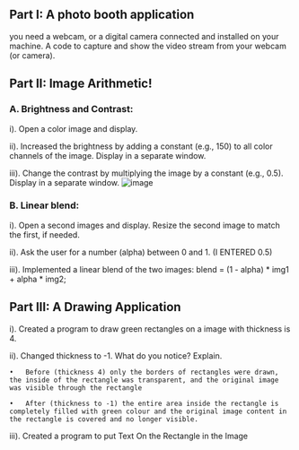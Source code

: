 ## Part I: A photo booth application

you need a webcam, or a digital camera connected and installed on your machine.
A code to capture and show the video stream from your webcam (or camera).

## Part II: Image Arithmetic!

### A.	Brightness and Contrast: 

  i). Open a color image and display.

  ii). Increased the brightness by adding a constant (e.g., 150) to all color channels of the image. Display in a separate window.
    
  iii).	Change the contrast by multiplying the image by a constant (e.g., 0.5). Display in a separate window. ![image](https://github.com/user-attachments/assets/5cf32df3-4475-4f5b-a19a-ff95f62c5231)

### B. Linear blend: 

  i).	Open a second images and display. Resize the second image to match the first, if needed.

  ii). Ask the user for a number (alpha) between 0 and 1. (I ENTERED 0.5)

  iii). Implemented a linear blend of the two images: 
                                      blend = (1 - alpha) * img1 + alpha * img2;


## Part III: A Drawing Application

  i). Created a program to draw green rectangles on a image with thickness is 4. 

  ii). Changed thickness to -1. What do you notice? Explain.
      
    •	Before (thickness 4) only the borders of rectangles were drawn, the inside of the rectangle was transparent, and the original image was visible through the rectangle
      
    •	After (thickness to -1) the entire area inside the rectangle is completely filled with green colour and the original image content in the rectangle is covered and no longer visible.

iii). Created a program to put Text On the Rectangle in the Image


